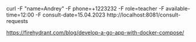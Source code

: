 curl -F "name=Andrey" -F phone=+1223232 -F role=teacher -F available-time=12:00 -F consult-date=15.04.2023 http://localhost:8081/consult-requests

https://firehydrant.com/blog/develop-a-go-app-with-docker-compose/
